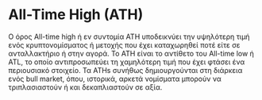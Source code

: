 # All-Time High (ATH)

Ο όρος All-time high ή εν συντομία ATH υποδεικνύει την υψηλότερη τιμή ενός κρυπτονομίσματος ή μετοχής που έχει καταχωρηθεί ποτέ είτε σε ανταλλακτήριο ή στην αγορά. Το ATH είναι το αντίθετο του All-time low ή ATL, το οποίο αντιπροσωπεύει τη χαμηλότερη τιμή που έχει φτάσει ένα περιουσιακό στοιχείο. Τα ATHs συνήθως δημιουργούνται στη διάρκεια ενός bull market, όπου, ιστορικά, αρκετά νομίσματα μπορούν να τριπλασιαστούν ή και δεκαπλιαστούν σε αξία.
